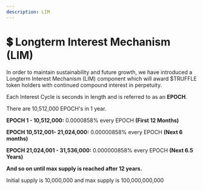 ```yaml
---
description: LIM
---
```


# 💲 Longterm Interest Mechanism (LIM)

In order to maintain sustainability and future growth, we have introduced a Longterm Interest Mechanism (LIM) component which will award $TRUFFLE token holders with continued compound interest in perpetuity.

Each Interest Cycle is seconds in length and is referred to as an **EPOCH**.&#x20;

There are 10,512,000 EPOCH's in 1 year.



**EPOCH 1 - 10,512,000:** 0.0000858% every EPOCH **(First 12 Months)**

**EPOCH 10,512,001- 21,024,000:** 0.00000858% every EPOCH **(Next 6 months)**

**EPOCH 21,024,001 - 31,536,000:** 0.000000858% every EPOCH **(Next 6.5 Years)**

**And so on until max supply is reached after 12 years.**

Initial supply is 10,000,000 and max supply is 100,000,000,000
